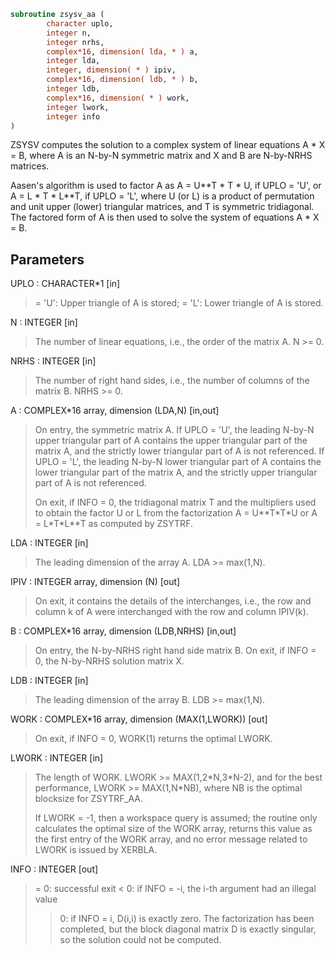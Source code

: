 ```fortran
subroutine zsysv_aa (
        character uplo,
        integer n,
        integer nrhs,
        complex*16, dimension( lda, * ) a,
        integer lda,
        integer, dimension( * ) ipiv,
        complex*16, dimension( ldb, * ) b,
        integer ldb,
        complex*16, dimension( * ) work,
        integer lwork,
        integer info
)
```

ZSYSV computes the solution to a complex system of linear equations
A \* X = B,
where A is an N-by-N symmetric matrix and X and B are N-by-NRHS
matrices.

Aasen's algorithm is used to factor A as
A = U\*\*T \* T \* U,  if UPLO = 'U', or
A = L \* T \* L\*\*T,  if UPLO = 'L',
where U (or L) is a product of permutation and unit upper (lower)
triangular matrices, and T is symmetric tridiagonal. The factored
form of A is then used to solve the system of equations A \* X = B.

## Parameters
UPLO : CHARACTER\*1 [in]
> = 'U':  Upper triangle of A is stored;
> = 'L':  Lower triangle of A is stored.

N : INTEGER [in]
> The number of linear equations, i.e., the order of the
> matrix A.  N >= 0.

NRHS : INTEGER [in]
> The number of right hand sides, i.e., the number of columns
> of the matrix B.  NRHS >= 0.

A : COMPLEX\*16 array, dimension (LDA,N) [in,out]
> On entry, the symmetric matrix A.  If UPLO = 'U', the leading
> N-by-N upper triangular part of A contains the upper
> triangular part of the matrix A, and the strictly lower
> triangular part of A is not referenced.  If UPLO = 'L', the
> leading N-by-N lower triangular part of A contains the lower
> triangular part of the matrix A, and the strictly upper
> triangular part of A is not referenced.
> 
> On exit, if INFO = 0, the tridiagonal matrix T and the
> multipliers used to obtain the factor U or L from the
> factorization A = U\*\*T\*T\*U or A = L\*T\*L\*\*T as computed by
> ZSYTRF.

LDA : INTEGER [in]
> The leading dimension of the array A.  LDA >= max(1,N).

IPIV : INTEGER array, dimension (N) [out]
> On exit, it contains the details of the interchanges, i.e.,
> the row and column k of A were interchanged with the
> row and column IPIV(k).

B : COMPLEX\*16 array, dimension (LDB,NRHS) [in,out]
> On entry, the N-by-NRHS right hand side matrix B.
> On exit, if INFO = 0, the N-by-NRHS solution matrix X.

LDB : INTEGER [in]
> The leading dimension of the array B.  LDB >= max(1,N).

WORK : COMPLEX\*16 array, dimension (MAX(1,LWORK)) [out]
> On exit, if INFO = 0, WORK(1) returns the optimal LWORK.

LWORK : INTEGER [in]
> The length of WORK.  LWORK >= MAX(1,2\*N,3\*N-2), and for
> the best performance, LWORK >= MAX(1,N\*NB), where NB is
> the optimal blocksize for ZSYTRF_AA.
> 
> If LWORK = -1, then a workspace query is assumed; the routine
> only calculates the optimal size of the WORK array, returns
> this value as the first entry of the WORK array, and no error
> message related to LWORK is issued by XERBLA.

INFO : INTEGER [out]
> = 0: successful exit
> < 0: if INFO = -i, the i-th argument had an illegal value
> > 0: if INFO = i, D(i,i) is exactly zero.  The factorization
> has been completed, but the block diagonal matrix D is
> exactly singular, so the solution could not be computed.
